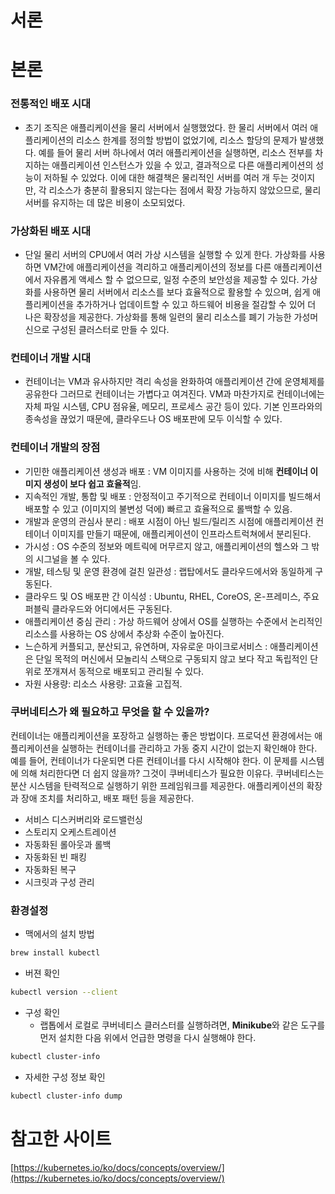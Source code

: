 # 서론

# 본론

### 전통적인 배포 시대

- 초기 조직은 애플리케이션을 물리 서버에서 실행했었다. 한 물리 서버에서 여러 애플리케이션의 리소스 한계를 정의할 방법이 없었기에, 리소스 할당의 문제가 발생했다. 예를 들어 물리 서버 하나에서 여러 애플리케이션을 실행하면, 리소스 전부를 차지하는 애플리케이션 인스턴스가 있을 수 있고, 결과적으로 다른 애플리케이션의 성능이 저하될 수 있었다. 이에 대한 해결책은 물리적인 서버를 여러 개 두는 것이지만, 각 리소스가 충분히 활용되지 않는다는 점에서 확장 가능하지 않았으므로, 물리 서버를 유지하는 데 많은 비용이 소모되었다.

### 가상화된 배포 시대

- 단일 물리 서버의 CPU에서 여러 가상 시스템을 실행할 수 있게 한다. 가상화를 사용하면 VM간에 애플리케이션을 격리하고 애플리케이션의 정보를 다른 애플리케이션에서 자유롭게 액세스 할 수 없으므로, 일정 수준의 보안성을 제공할 수 있다. 가상화를 사용하면 물리 서버에서 리소스를 보다 효율적으로 활용할 수 있으며, 쉽게 애플리케이션을 추가하거나 업데이트할 수 있고 하드웨어 비용을 절감할 수 있어 더 나은 확장성을 제공한다. 가상화를 통해 일련의 물리 리소스를 폐기 가능한 가성머신으로 구성된 클러스터로 만들 수 있다.

### 컨테이너 개발 시대

- 컨테이너는 VM과 유사하지만 격리 속성을 완화하여 애플리케이션 간에 운영체제를 공유한다 그러므로 컨테이너는 가볍다고 여겨진다. VM과 마찬가지로 컨테이너에는 자체 파일 시스템, CPU 점유율, 메모리, 프로세스 공간 등이 있다. 기본 인프라와의 종속성을 끊었기 때문에, 클라우드나 OS 배포판에 모두 이식할 수 있다.

### 컨테이너 개발의 장점

- 기민한 애플리케이션 생성과 배포 : VM 이미지를 사용하는 것에 비해 **컨테이너 이미지 생성이 보다 쉽고 효율적**임.
- 지속적인 개발, 통합 및 배포 : 안정적이고 주기적으로 컨테이너 이미지를 빌드해서 배포할 수 있고 (이미지의 불변성 덕에) 빠르고 효율적으로 롤백할 수 있음.
- 개발과 운영의 관심사 분리 : 배포 시점이 아닌 빌드/릴리즈 시점에 애플리케이션 컨테이너 이미지를 만들기 때문에, 애플리케이션이 인프라스트럭쳐에서 분리된다.
- 가시성 : OS 수준의 정보와 메트릭에 머무르지 않고, 애플리케이션의 헬스와 그 밖의 시그널을 볼 수 있다.
- 개발, 테스팅 및 운영 환경에 걸친 일관성 : 랩탑에서도 클라우드에서와 동일하게 구동된다.
- 클라우드 및 OS 배포판 간 이식성 : Ubuntu, RHEL, CoreOS, 온-프레미스, 주요 퍼블릭 클라우드와 어디에서든 구동된다.
- 애플리케이션 중심 관리 : 가상 하드웨어 상에서 OS를 실행하는 수준에서 논리적인 리소스를 사용하는 OS 상에서 추상화 수준이 높아진다.
- 느슨하게 커플되고, 분산되고, 유연하며, 자유로운 마이크로서비스 : 애플리케이션은 단일 목적의 머신에서 모놀리식 스택으로 구동되지 않고 보다 작고 독립적인 단위로 쪼개져서 동적으로 배포되고 관리될 수 있다.
- 자원 사용량: 리소스 사용량: 고효율 고집적.

### 쿠버네티스가 왜 필요하고 무엇을 할 수 있을까?

컨테이너는 애플리케이션을 포장하고 실행하는 좋은 방법이다. 프로덕션 환경에서는 애플리케이션을 실행하는 컨테이너를 관리하고 가동 중지 시간이 없는지 확인해야 한다. 예를 들어, 컨테이너가 다운되면 다른 컨테이너를 다시 시작해야 한다. 이 문제를 시스템에 의해 처리한다면 더 쉽지 않을까?
그것이 쿠버네티스가 필요한 이유다. 쿠버네티스는 분산 시스템을 탄력적으로 실행하기 위한 프레임워크를 제공한다. 애플리케이션의 확장과 장애 조치를 처리하고, 배포 패턴 등을 제공한다.

- 서비스 디스커버리와 로드밸런싱
- 스토리지 오케스트레이션
- 자동화된 롤아웃과 롤백
- 자동화된 빈 패킹
- 자동화된 복구
- 시크릿과 구성 관리

### 환경설정

- 맥에서의 설치 방법

```bash
brew install kubectl
```

- 버젼 확인

```bash
kubectl version --client
```

- 구성 확인
    - 랩톱에서 로컬로 쿠버네티스 클러스터를 실행하려면, **Minikube**와 같은 도구를 먼저 설치한 다음 위에서 언급한 명령을 다시 실행해야 한다.

```bash
kubectl cluster-info
```

- 자세한 구성 정보 확인

```bash
kubectl cluster-info dump
```


# 참고한 사이트

[https://kubernetes.io/ko/docs/concepts/overview/](https://kubernetes.io/ko/docs/concepts/overview/)